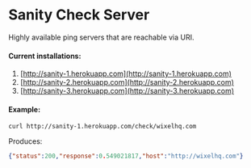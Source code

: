 Sanity Check Server
=============

Highly available ping servers that are reachable via URI. 

#### Current installations:

1. [http://sanity-1.herokuapp.com](http://sanity-1.herokuapp.com)
2. [http://sanity-2.herokuapp.com](http://sanity-2.herokuapp.com)
3. [http://sanity-3.herokuapp.com](http://sanity-3.herokuapp.com)

#### Example:

`curl http://sanity-1.herokuapp.com/check/wixelhq.com`

Produces:

```json
{"status":200,"response":0.549021817,"host":"http://wixelhq.com"}
```


